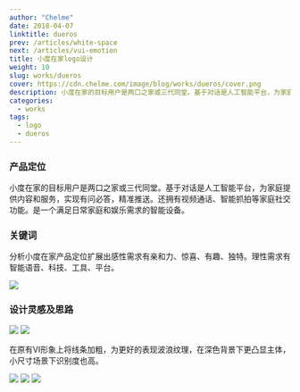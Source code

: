 ```yaml
---
author: "Chelme"
date: 2018-04-07
linktitle: dueros
prev: /articles/white-space
next: /articles/vui-emotion
title: 小度在家logo设计
weight: 10
slug: works/dueros
cover: https://cdn.chelme.com/image/blog/works/dueros/cover.png
description: 小度在家的目标用户是两口之家或三代同堂。基于对话是人工智能平台，为家庭提供内容和服务，实现有问必答，精准推送。还拥有视频通话、智能抓拍等家庭社交功能。是一个满足日常家庭和娱乐需求的智能设备。
categories:
  - works
tags:
  - logo
  - dueros
---
```


### 产品定位
小度在家的目标用户是两口之家或三代同堂。基于对话是人工智能平台，为家庭提供内容和服务，实现有问必答，精准推送。还拥有视频通话、智能抓拍等家庭社交功能。是一个满足日常家庭和娱乐需求的智能设备。

### 关键词
分析小度在家产品定位扩展出感性需求有亲和力、惊喜、有趣、独特。理性需求有智能语音、科技、工具、平台。

![](https://cdn.chelme.com/image/blog/works/dueros/pic-1.png)

### 设计灵感及思路
![](https://cdn.chelme.com/image/blog/works/dueros/pic-2.png)
![](https://cdn.chelme.com/image/blog/works/dueros/pic-3.png)

在原有VI形象上将线条加粗，为更好的表现波浪纹理，在深色背景下更凸显主体，小尺寸场景下识别度也高。

![](https://cdn.chelme.com/image/blog/works/dueros/pic-5.png)
![](https://cdn.chelme.com/image/blog/works/dueros/pic-6.png)
![](https://cdn.chelme.com/image/blog/works/dueros/cover.png)
